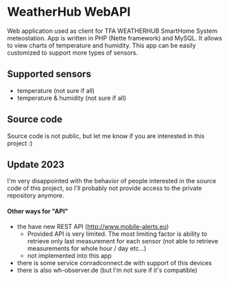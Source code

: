 # WeatherHub WebAPI
Web application used as client for TFA WEATHERHUB SmartHome System meteostation. App is written in PHP (Nette framework) and MySQL. It allows to view charts of temperature and humidity. This app can be easily customized to support more types of sensors.

## Supported sensors
- temperature (not sure if all)
- temperature & humidity (not sure if all)

## Source code
Source code is not public, but let me know if you are interested in this project :)

## Update 2023
I'm very disappointed with the behavior of people interested in the source code of this project, so I'll probably not provide access to the private repository anymore.
#### Other ways for "API"
- the have new REST API (http://www.mobile-alerts.eu)
  - Provided API is very limited. The most limiting factor is ability to retrieve only last measurement for each sensor (not able to retrieve measurements for whole hour / day etc...)
  - not implemented into this app
- there is some service conradconnect.de with support of this devices
- there is also wh-observer.de (but I'm not sure if it's compatible)
